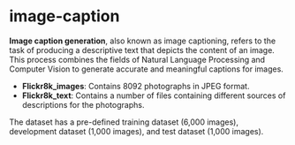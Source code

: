 # image-caption

**Image caption generation**, also known as image captioning, refers to the task of producing a descriptive text that depicts the content of an image. This process combines the fields of Natural Language Processing and Computer Vision to generate accurate and meaningful captions for images.

* **Flickr8k_images**: Contains 8092 photographs in JPEG format.
* **Flickr8k_text**: Contains a number of files containing different sources of descriptions for the photographs.

The dataset has a pre-defined training dataset (6,000 images), development dataset (1,000 images), and test dataset (1,000 images).

